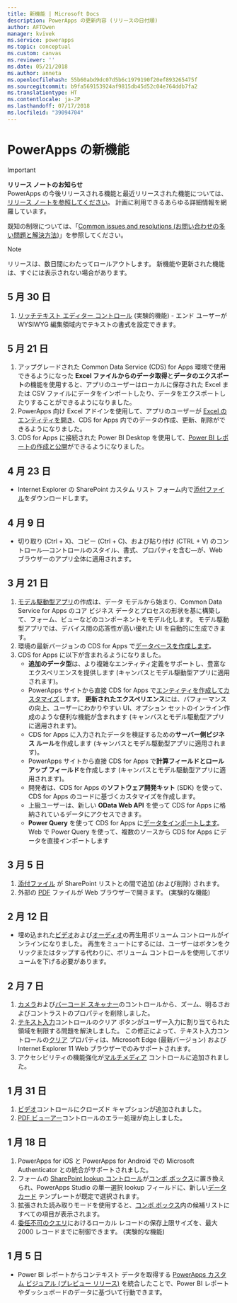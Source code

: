 ```yaml
---
title: 新機能 | Microsoft Docs
description: PowerApps の更新内容 (リリースの日付順)
author: AFTOwen
manager: kvivek
ms.service: powerapps
ms.topic: conceptual
ms.custom: canvas
ms.reviewer: ''
ms.date: 05/21/2018
ms.author: anneta
ms.openlocfilehash: 55b60abd9dc07d5b6c1979190f20ef893265475f
ms.sourcegitcommit: b9fa569153924af9815db45d52c04e764ddb7fa2
ms.translationtype: HT
ms.contentlocale: ja-JP
ms.lasthandoff: 07/17/2018
ms.locfileid: "39094704"
---
```

# <a name="whats-new-in-powerapps"></a>PowerApps の新機能
> [!IMPORTANT]
> **リリース ノートのお知らせ**<br>
> PowerApps の今後リリースされる機能と最近リリースされた機能については、<br>
[リリース ノートを参照してください](https://docs.microsoft.com/business-applications-release-notes/april18/powerapps/overview)。 計画に利用できるあらゆる詳細情報を網羅しています。

既知の制限については、「[Common issues and resolutions (お問い合わせの多い問題と解決方法)](common-issues-and-resolutions.md)」を参照してください。

> [!NOTE]
> リリースは、数日間にわたってロールアウトします。 新機能や更新された機能は、すぐには表示されない場合があります。

## <a name="may-30"></a>5 月 30 日
1. [リッチテキスト エディター コントロール](controls/control-richtexteditor.md) (実験的機能) - エンド ユーザーが WYSIWYG 編集領域内でテキストの書式を設定できます。 

## <a name="may-21"></a>5 月 21 日
1. アップグレードされた Common Data Service (CDS) for Apps 環境で使用できるようになった **Excel ファイルからのデータ取得**と**データのエクスポート**の機能を使用すると、アプリのユーザーはローカルに保存された Excel または CSV ファイルにデータをインポートしたり、データをエクスポートしたりすることができるようになりました。 
1. PowerApps 向け Excel アドインを使用して、アプリのユーザーが [Excel のエンティティを開き](../common-data-service/data-platform-excel-addin.md)、CDS for Apps 内でのデータの作成、更新、削除ができるようになりました。 
1. CDS for Apps に接続された Power BI Desktop を使用して、[Power BI レポートの作成と公開](../common-data-service/data-platform-powerbi-connector.md)ができるようになりました。 

## <a name="april-23"></a>4 月 23 日
* Internet Explorer の SharePoint カスタム リスト フォーム内で[添付ファイル](controls/control-attachments.md)をダウンロードします。

## <a name="april-9"></a>4 月 9 日
* 切り取り (Ctrl + X)、コピー (Ctrl + C)、および貼り付け (CTRL + V) のコントロール&mdash;コントロールのスタイル、書式、プロパティを含む&mdash;が、Web ブラウザーのアプリ全体に適用されます。

## <a name="march-21"></a>3 月 21 日
1. [モデル駆動型アプリ](../model-driven-apps/model-driven-app-overview.md)の作成は、データ モデルから始まり、Common Data Service for Apps のコア ビジネス データとプロセスの形状を基に構築して、フォーム、ビューなどのコンポーネントをモデル化します。 モデル駆動型アプリでは、デバイス間の応答性が高い優れた UI を自動的に生成できます。
2. 環境の最新バージョンの CDS for Apps で[データベースを作成します](../../administrator/create-database.md)。
3. CDS for Apps に以下が含まれるようになりました。
    - **追加のデータ型**は、より複雑なエンティティ定義をサポートし、豊富なエクスペリエンスを提供します  (キャンバスとモデル駆動型アプリに適用されます)。
    - PowerApps サイトから直接 CDS for Apps で[エンティティを作成してカスタマイズ](../common-data-service/data-platform-create-entity.md)します。 **更新されたエクスペリエンス**には、パフォーマンスの向上、ユーザーにわかりやすい UI、オプション セットのインライン作成のような便利な機能が含まれます  (キャンバスとモデル駆動型アプリに適用されます)。
    - CDS for Apps に入力されたデータを検証するための**サーバー側ビジネス ルール**を作成します  (キャンバスとモデル駆動型アプリに適用されます)。
    - PowerApps サイトから直接 CDS for Apps で**計算フィールドとロールアップ フィールド**を作成します  (キャンバスとモデル駆動型アプリに適用されます)。  
    - 開発者は、CDS for Apps の**ソフトウェア開発キット** (SDK) を使って、CDS for Apps のコードに基づくカスタマイズを作成します。
    - 上級ユーザーは、新しい **OData Web API** を使って CDS for Apps に格納されているデータにアクセスできます。
    - **Power Query** を使って CDS for Apps に[データをインポートします](../common-data-service/data-platform-cds-newentity-pq.md)。 Web で Power Query を使って、複数のソースから CDS for Apps にデータを直接インポートします

## <a name="march-5"></a>3 月 5 日
1. [添付ファイル](controls/control-attachments.md) が SharePoint リストとの間で追加 (および削除) されます。
2. 外部の [PDF](controls/control-pdf-viewer.md) ファイルが Web ブラウザーで開きます。 (実験的な機能)

## <a name="feb-12"></a>2 月 12 日
* 埋め込まれた[ビデオ](controls/control-audio-video.md)および[オーディオ](controls/control-audio-video.md)の再生用ボリューム コントロールがインラインになりました。 再生をミュートにするには、ユーザーはボタンをクリックまたはタップする代わりに、ボリューム コントロールを使用してボリュームを下げる必要があります。

## <a name="feb-7"></a>2 月 7 日
1. [カメラ](controls/control-camera.md)および[バーコード スキャナー](controls/control-barcodescanner.md)のコントロールから、ズーム、明るさおよびコントラストのプロパティを削除しました。
2. [テキスト入力](controls/control-text-input.md)コントロールのクリア ボタンがユーザー入力に割り当てられた領域を制限する問題を解決しました。 この修正によって、テキスト入力コントロールの[クリア](controls/control-text-input.md#additional-properties) プロパティは、Microsoft Edge (最新バージョン) および Internet Explorer 11 Web ブラウザーでのみサポートされます。
3. アクセシビリティの機能強化が[マルチメディア](add-images-pictures-audio-video.md) コントロールに追加されました。

## <a name="jan-31"></a>1 月 31 日
1. [ビデオ](controls/control-audio-video.md)コントロールにクローズド キャプションが追加されました。
2. [PDF ビューアー](controls/control-pdf-viewer.md)コントロールのエラー処理が向上しました。

## <a name="jan-18"></a>1 月 18 日
1. PowerApps for iOS と PowerApps for Android での Microsoft Authenticator との統合がサポートされました。
2. フォームの [SharePoint lookup コントロール](sharepoint-lookup-fields.md)が[コンボ ボックス](controls/control-combo-box.md)に置き換えられ、PowerApps Studio の単一選択 lookup フィールドに、新しい[データ カード](working-with-cards.md) テンプレートが既定で選択されます。
3. 拡張された読み取りモードを使用すると、[コンボ ボックス](controls/control-combo-box.md)内の候補リストにすべての項目が表示されます。
4. [委任不可のクエリ](delegation-overview.md#non-delegable-limits)におけるローカル レコードの保存上限サイズを、最大 2000 レコードまでに制御できます。 (実験的な機能)

## <a name="jan-5"></a>1 月 5 日
* Power BI レポートからコンテキスト データを取得する [PowerApps カスタム ビジュアル (プレビュー リリース)](https://powerapps.microsoft.com/blog/powerbi-powerapps-visual/) を統合したことで、Power BI レポートやダッシュボードのデータに基づいて行動できます。
